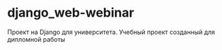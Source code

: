 # django_web-webinar
Проект на Django для университета. Учебный проект созданный для дипломной работы
